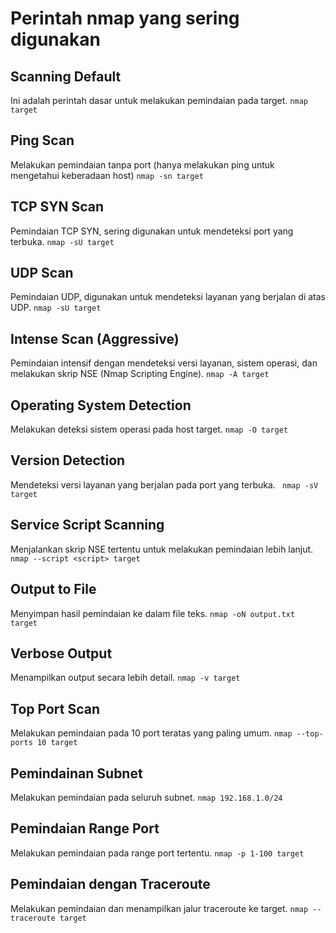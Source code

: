 # Perintah nmap yang sering digunakan

## Scanning Default
 Ini adalah perintah dasar untuk melakukan pemindaian pada target.
    `nmap target`

## Ping Scan
Melakukan pemindaian tanpa port (hanya melakukan ping untuk mengetahui keberadaan host)
    `nmap -sn target`

## TCP SYN Scan
Pemindaian TCP SYN, sering digunakan untuk mendeteksi port yang terbuka.
    `nmap -sU target`

## UDP Scan
Pemindaian UDP, digunakan untuk mendeteksi layanan yang berjalan di atas UDP.
    `nmap -sU target`

## Intense Scan (Aggressive)
Pemindaian intensif dengan mendeteksi versi layanan, sistem operasi, dan melakukan skrip NSE (Nmap Scripting Engine).
    `nmap -A target`

## Operating System Detection
 Melakukan deteksi sistem operasi pada host target.
    `nmap -O target`

## Version Detection
Mendeteksi versi layanan yang berjalan pada port yang terbuka.
` nmap -sV target`

## Service Script Scanning
Menjalankan skrip NSE tertentu untuk melakukan pemindaian lebih lanjut.
`nmap --script <script> target`

## Output to File
Menyimpan hasil pemindaian ke dalam file teks.
`nmap -oN output.txt target`

## Verbose Output
Menampilkan output secara lebih detail.
`nmap -v target`

## Top Port Scan
Melakukan pemindaian pada 10 port teratas yang paling umum.
`nmap --top-ports 10 target`

## Pemindainan Subnet
Melakukan pemindaian pada seluruh subnet.
`nmap 192.168.1.0/24`

## Pemindaian Range Port
Melakukan pemindaian pada range port tertentu.
`nmap -p 1-100 target`

## Pemindaian dengan Traceroute
Melakukan pemindaian dan menampilkan jalur traceroute ke target.
`nmap --traceroute target`


